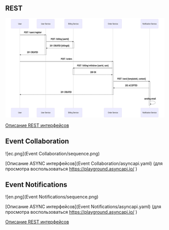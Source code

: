 ## REST

![rest.png](rest/sequence.png)

[Описание REST интерфейcов]()

## Event Collaboration

![ec.png](Event Collaboration/sequence.png)

[Описание ASYNC интерфейсов](Event Collaboration/asyncapi.yaml) (для просмотра воспользоваться  https://playground.asyncapi.io/ )

## Event Notifications

![en.png](Event Notifications/sequence.png)

[Описание ASYNC интерфейсов](Event Notifications/asyncapi.yaml) (для просмотра воспользоваться  https://playground.asyncapi.io/ )

[Описание REST интерфейcов]()